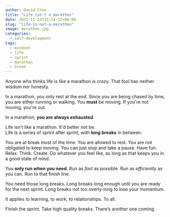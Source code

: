 ```yaml
---
author: David Chen
title: "Life isn't a marathon"
date: 2022-11-23T15:14:32+08:00
slug: "life-is-not-a-marathon"
image: marathon.jpg
categories:
  - self-development
tags:
  - mindset
  - life
  - sprint
  - marathon
  - break
---
```

Anyone who thinks life is like a marathon is crazy. That fool has neither wisdom nor honesty.

In a marathon, you only rest at the end. Since you are being chased by time, you are either running or walking. You **must** be moving. If you're not moving, you're out.

In a marathon, **you are always exhausted**.

Life isn't like a marathon. It'd better not be.\
Life is a series of sprint after sprint, with **long breaks** in between.

You are at break most of the time. You are allowed to rest. You are not obligated to keep moving. You can just stop and take a pause. Have fun. Relax. Think. Create. Do whatever you feel like, as long as that keeps you in a good state of mind.

You **only run when you need**. Run as *fast* as possible. Run as *efficiently* as you can. Run to that finish line.

You need those long breaks. Long breaks long enough until you are ready for the next sprint. Long breaks not too overly-long to lose your momentum.

It applies to learning, to work, to relationships. To all.

Finish the sprint. Take high quality breaks. There’s another one coming.
